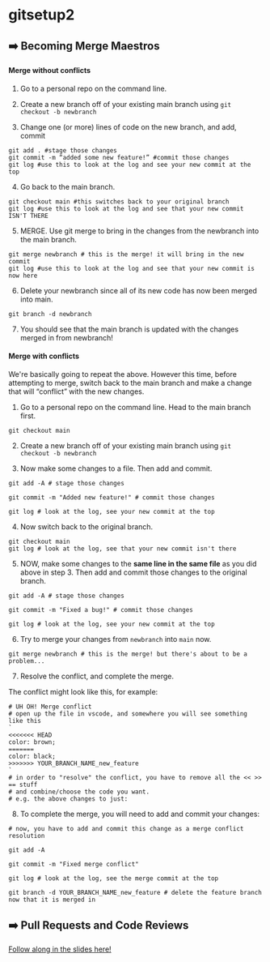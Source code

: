 # gitsetup2

## ➡️ Becoming Merge Maestros 
#### Merge without conflicts
1. Go to a personal repo on the command line. 
2. Create a new branch off of your existing main branch using 
```git checkout -b newbranch```

4. Change one (or more) lines of code on the new branch, and add, commit
```
git add . #stage those changes 
git commit -m “added some new feature!” #commit those changes 
git log #use this to look at the log and see your new commit at the top 
```
4. Go back to the main branch. 
```
git checkout main #this switches back to your original branch
git log #use this to look at the log and see that your new commit ISN'T THERE
```
5. MERGE. Use git merge to bring in the changes from the newbranch into the main branch. 

```
git merge newbranch # this is the merge! it will bring in the new commit
git log #use this to look at the log and see that your new commit is now here 
```
6. Delete your newbranch since all of its new code has now been merged into main. 
```
git branch -d newbranch 
```
7. You should see that the main branch is updated with the changes merged in from newbranch!



#### Merge with conflicts
We're basically going to repeat the above. However this time, before attempting to merge, switch back to the main branch and make a change that will “conflict” with the new changes.


1. Go to a personal repo on the command line. Head to the main branch first. 

```git checkout main```

2. Create a new branch off of your existing main branch using 
```git checkout -b newbranch```

3. Now make some changes to a file. Then add and commit. 

```
git add -A # stage those changes

git commit -m "Added new feature!" # commit those changes

git log # look at the log, see your new commit at the top
```

4. Now switch back to the original branch. 
```
git checkout main 
git log # look at the log, see that your new commit isn't there
```

5. NOW, make some changes to the **same line in the same file** as you did above in step 3. Then add and commit those changes to the original branch. 

```
git add -A # stage those changes

git commit -m "Fixed a bug!" # commit those changes

git log # look at the log, see your new commit at the top
```

6. Try to merge your changes from `newbranch` into `main` now. 

```
git merge newbranch # this is the merge! but there's about to be a problem...
```

7. Resolve the conflict, and complete the merge.

The conflict might look like this, for example:

```
# UH OH! Merge conflict
# open up the file in vscode, and somewhere you will see something like this
`
<<<<<<< HEAD
color: brown;
=======
color: black;
>>>>>>> YOUR_BRANCH_NAME_new_feature
`
# in order to "resolve" the conflict, you have to remove all the << >> == stuff
# and combine/choose the code you want.
# e.g. the above changes to just:
```

8. To complete the merge, you will need to add and commit your changes: 

```
# now, you have to add and commit this change as a merge conflict resolution

git add -A

git commit -m "Fixed merge conflict"

git log # look at the log, see the merge commit at the top

git branch -d YOUR_BRANCH_NAME_new_feature # delete the feature branch now that it is merged in
```


## ➡️ Pull Requests and Code Reviews

[Follow along in the slides here!](https://docs.google.com/presentation/d/1sizTXbGXHQ_p8JIxlswmzoA1qZYOVvADwcNhXsQIgzk/edit#slide=id.g13136ca5fd0_2_139)
